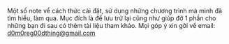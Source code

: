 Một số note về cách thức cài đặt, sử dụng những chương trình mà mình đã tìm hiểu, làm qua. Mục đích là để lưu trữ lại cũng như giúp đỡ 1 phần cho những bạn đi sau có thêm tài liệu tham khảo. Mọi góp ý xin gởi về email: d0m0reg00dthing@gmail.com

